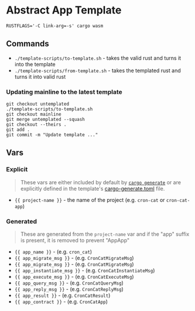 # Abstract App Template

`RUSTFLAGS='-C link-arg=-s' cargo wasm`
## Commands
- `./template-scripts/to-template.sh` - takes the valid rust and turns it into the template
- `./template-scripts/from-template.sh` - takes the templated rust and turns it into valid rust

### Updating mainline to the latest template
```shell
git checkout untemplated
./template-scripts/to-template.sh
git checkout mainline
git merge untemplated --squash
git checkout --theirs .
git add .
git commit -m "Update template ..."
```

## Vars
### Explicit
> These vars are either included by default by [`cargo generate`](https://cargo-generate.github.io/cargo-generate/templates/builtin_placeholders.html) or are explicitly defined in the template's [cargo-generate.toml](cargo-generate.toml) file.
- `{{ project-name }}` - the name of the project (e.g. `cron-cat` or `cron-cat-app`)

### Generated
> These are generated from the `project-name` var and if the "app" suffix is present, it is removed to prevent "AppApp"
- `{{ app_name }}` - (e.g. `cron_cat`)
- `{{ app_migrate_msg }}` - (e.g. `CronCatMigrateMsg`)
- `{{ app_migrate_msg }}` - (e.g. `CronCatMigrateMsg`)
- `{{ app_instantiate_msg }}` - (e.g. `CronCatInstantiateMsg`)
- `{{ app_execute_msg }}` - (e.g. `CronCatExecuteMsg`)
- `{{ app_query_msg }}` - (e.g. `CronCatQueryMsg`)
- `{{ app_reply_msg }}` - (e.g. `CronCatReplyMsg`)
- `{{ app_result }}` - (e.g. `CronCatResult`)
- `{{ app_contract }}` - (e.g. `CronCatApp`)

